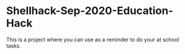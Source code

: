 # Shellhack-Sep-2020-Education-Hack
This is a project where you can use as a reminder to do your at school tasks.

